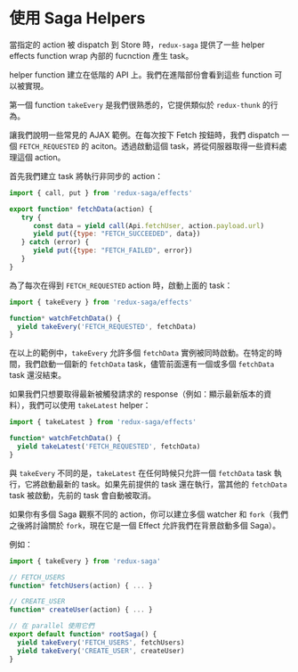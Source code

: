 # 使用 Saga Helpers

當指定的 action 被 dispatch 到 Store 時，`redux-saga` 提供了一些 helper effects function wrap 內部的 fucnction 產生 task。

helper function 建立在低階的 API 上。我們在進階部份會看到這些 function 可以被實現。

第一個 function `takeEvery` 是我們很熟悉的，它提供類似於 `redux-thunk` 的行為。

讓我們說明一些常見的 AJAX 範例。在每次按下 Fetch 按鈕時，我們 dispatch 一個 `FETCH_REQUESTED` 的 aciton。透過啟動這個 task，將從伺服器取得一些資料處理這個 action。

首先我們建立 task 將執行非同步的 action：

```javascript
import { call, put } from 'redux-saga/effects'

export function* fetchData(action) {
   try {
      const data = yield call(Api.fetchUser, action.payload.url)
      yield put({type: "FETCH_SUCCEEDED", data})
   } catch (error) {
      yield put({type: "FETCH_FAILED", error})
   }
}
```

為了每次在得到 `FETCH_REQUESTED` action 時，啟動上面的 task：

```javascript
import { takeEvery } from 'redux-saga/effects'

function* watchFetchData() {
  yield takeEvery('FETCH_REQUESTED', fetchData)
}
```

在以上的範例中，`takeEvery` 允許多個 `fetchData` 實例被同時啟動。在特定的時間，我們啟動一個新的 `fetchData` task，儘管前面還有一個或多個 `fetchData` task 還沒結束。

如果我們只想要取得最新被觸發請求的 response（例如：顯示最新版本的資料），我們可以使用 `takeLatest` helper：

```javascript
import { takeLatest } from 'redux-saga/effects'

function* watchFetchData() {
  yield takeLatest('FETCH_REQUESTED', fetchData)
}
```

與 `takeEvery` 不同的是，`takeLatest` 在任何時候只允許一個 `fetchData` task 執行，它將啟動最新的 task。如果先前提供的 task 還在執行，當其他的 `fetchData` task 被啟動，先前的 task 會自動被取消。

如果你有多個 Saga 觀察不同的 action，你可以建立多個 watcher 和 `fork`（我們之後將討論關於 `fork`，現在它是一個 Effect 允許我們在背景啟動多個 Saga）。

例如：

```javascript
import { takeEvery } from 'redux-saga'

// FETCH_USERS
function* fetchUsers(action) { ... }

// CREATE_USER
function* createUser(action) { ... }

// 在 parallel 使用它們
export default function* rootSaga() {
  yield takeEvery('FETCH_USERS', fetchUsers)
  yield takeEvery('CREATE_USER', createUser)
}
```

